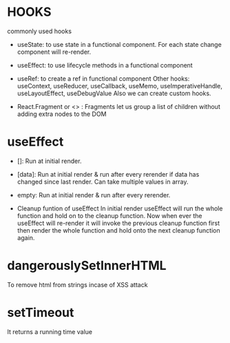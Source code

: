 # HOOKS
commonly used hooks
- useState: to use state in a functional component. For each state change component will re-render. 
- useEffect: to use lifecycle methods in a functional component
- useRef: to create a ref in functional component
Other hooks:
useContext, useReducer, useCallback, useMemo, useImperativeHandle, useLayoutEffect, useDebugValue
Also we can create custom hooks. 

- React.Fragment or <> : Fragments let us group a list of children without adding extra nodes to the DOM

# useEffect 
- []: Run at initial render.
- [data]: Run at initial render & run after every rerender if data has changed since last render. Can take multiple values in array.
- empty: Run at initial render & run after every rerender.

- Cleanup funtion of useEffect
 In initial render useEffect will run the whole function and hold on to the cleanup function. Now when ever the useEffect will re-render it will invoke the previous cleanup function first then render the whole function and hold onto the next cleanup function again.

# dangerouslySetInnerHTML 
To remove html from strings incase of XSS attack

# setTimeout 
It returns a running time value 